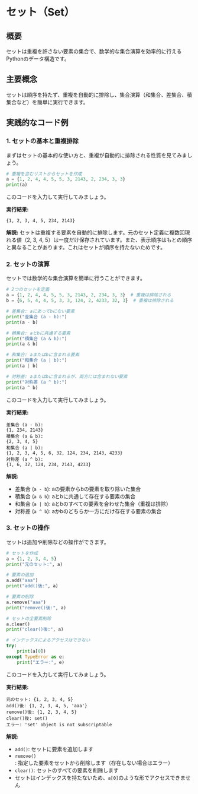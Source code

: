 # セット（Set）

## 概要
セットは重複を許さない要素の集合で、数学的な集合演算を効率的に行えるPythonのデータ構造です。

## 主要概念
セットは順序を持たず、重複を自動的に排除し、集合演算（和集合、差集合、積集合など）を簡単に実行できます。

## 実践的なコード例

### 1. セットの基本と重複排除

まずはセットの基本的な使い方と、重複が自動的に排除される性質を見てみましょう。

```python
# 重複を含むリストからセットを作成
a = {1, 2, 4, 4, 5, 5, 3, 2143, 2, 234, 3, 3}
print(a)
```

このコードを入力して実行してみましょう。

**実行結果:**
```
{1, 2, 3, 4, 5, 234, 2143}
```

**解説:** 
セットは重複する要素を自動的に排除します。元のセット定義に複数回現れる値（2, 3, 4, 5）は一度だけ保存されています。また、表示順序はもとの順序と異なることがあります。これはセットが順序を持たないためです。

### 2. セットの演算

セットでは数学的な集合演算を簡単に行うことができます。

```python
# 2つのセットを定義
a = {1, 2, 4, 4, 5, 5, 3, 2143, 2, 234, 3, 3}  # 重複は排除される
b = {6, 5, 4, 4, 5, 3, 3, 124, 2, 4233, 32, 3}  # 重複は排除される

# 差集合: aにあってbにない要素
print("差集合 (a - b):")
print(a - b)

# 積集合: aとbに共通する要素
print("積集合 (a & b):")
print(a & b)

# 和集合: aまたはbに含まれる要素
print("和集合 (a | b):")
print(a | b)

# 対称差: aまたはbに含まれるが、両方には含まれない要素
print("対称差 (a ^ b):")
print(a ^ b)
```

このコードを入力して実行してみましょう。

**実行結果:**
```
差集合 (a - b):
{1, 234, 2143}
積集合 (a & b):
{2, 3, 4, 5}
和集合 (a | b):
{1, 2, 3, 4, 5, 6, 32, 124, 234, 2143, 4233}
対称差 (a ^ b):
{1, 6, 32, 124, 234, 2143, 4233}
```

**解説:**
- 差集合 (`a - b`): aの要素からbの要素を取り除いた集合
- 積集合 (`a & b`): aとbに共通して存在する要素の集合
- 和集合 (`a | b`): aとbのすべての要素を合わせた集合（重複は排除）
- 対称差 (`a ^ b`): aかbのどちらか一方にだけ存在する要素の集合

### 3. セットの操作

セットは追加や削除などの操作ができます。

```python
# セットを作成
a = {1, 2, 3, 4, 5}
print("元のセット:", a)

# 要素の追加
a.add("aaa")
print("add()後:", a)

# 要素の削除
a.remove("aaa")
print("remove()後:", a)

# セットの全要素削除
a.clear()
print("clear()後:", a)

# インデックスによるアクセスはできない
try:
    print(a[0])
except TypeError as e:
    print("エラー:", e)
```

このコードを入力して実行してみましょう。

**実行結果:**
```
元のセット: {1, 2, 3, 4, 5}
add()後: {1, 2, 3, 4, 5, 'aaa'}
remove()後: {1, 2, 3, 4, 5}
clear()後: set()
エラー: 'set' object is not subscriptable
```

**解説:**
- `add()`: セットに要素を追加します
- `remove()`: 指定した要素をセットから削除します（存在しない場合はエラー）
- `clear()`: セットのすべての要素を削除します
- セットはインデックスを持たないため、`a[0]`のような形でアクセスできません
